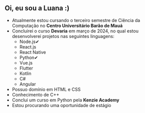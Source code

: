 ## Oi, eu sou a Luana :)

- Atualmente estou cursando o terceiro semestre de Ciência da Computação no **Centro Universitário Barão de Mauá**
- Concluirei o curso **Devaria** em março de 2024, no qual estou desenvolverei projetos nas seguintes linguagens:
  * Node.js✔
  * React.js
  * React Native
  * Python✔
  * Vue.js
  * Flutter
  * Kotlin
  * C#
  * Angular
- Possuo domínio em HTML e CSS
- Conhecimento de C++
- Conclui um curso em Python pela **Kenzie Academy**
- Estou procurando uma oportunidade de estágio

